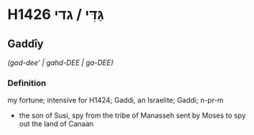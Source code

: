 # H1426 גַּדִּי / גדי

## Gaddîy

_(gad-dee' | ɡahd-DEE | ɡa-DEE)_

### Definition

my fortune; intensive for H1424; Gaddi, an Israelite; Gaddi; n-pr-m

- the son of Susi, spy from the tribe of Manasseh sent by Moses to spy out the land of Canaan
